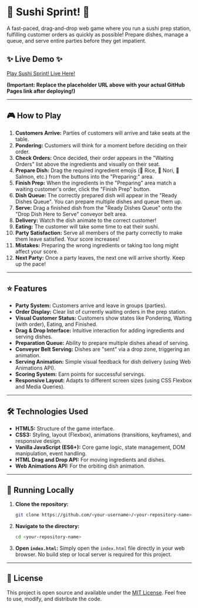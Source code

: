 # 🍣 Sushi Sprint! 🍣

A fast-paced, drag-and-drop web game where you run a sushi prep station, fulfilling customer orders as quickly as possible! Prepare dishes, manage a queue, and serve entire parties before they get impatient.

## ✨ Live Demo ✨

[Play Sushi Sprint! Live Here!](https://anthonyn5600.github.io/sushi-restaurant/)

**(Important: Replace the placeholder URL above with your actual GitHub Pages link after deploying!)**

---

## 🎮 How to Play

1.  **Customers Arrive:** Parties of customers will arrive and take seats at the table.
2.  **Pondering:** Customers will think for a moment before deciding on their order.
3.  **Check Orders:** Once decided, their order appears in the "Waiting Orders" list above the ingredients and visually on their seat.
4.  **Prepare Dish:** Drag the required ingredient emojis (🍚 Rice, 📗 Nori, 🍣 Salmon, etc.) from the buttons into the "Preparing:" area.
5.  **Finish Prep:** When the ingredients in the "Preparing" area match a waiting customer's order, click the "Finish Prep" button.
6.  **Dish Queue:** The correctly prepared dish will appear in the "Ready Dishes Queue". You can prepare multiple dishes and queue them up.
7.  **Serve:** Drag a finished dish from the "Ready Dishes Queue" onto the "Drop Dish Here to Serve" conveyor belt area.
8.  **Delivery:** Watch the dish animate to the correct customer!
9.  **Eating:** The customer will take some time to eat their sushi.
10. **Party Satisfaction:** Serve all members of the party correctly to make them leave satisfied. Your score increases!
11. **Mistakes:** Preparing the wrong ingredients or taking too long might affect your score.
12. **Next Party:** Once a party leaves, the next one will arrive shortly. Keep up the pace!

---

## ⭐ Features

*   **Party System:** Customers arrive and leave in groups (parties).
*   **Order Display:** Clear list of currently waiting orders in the prep station.
*   **Visual Customer Status:** Customers show states like Pondering, Waiting (with order), Eating, and Finished.
*   **Drag & Drop Interface:** Intuitive interaction for adding ingredients and serving dishes.
*   **Preparation Queue:** Ability to prepare multiple dishes ahead of serving.
*   **Conveyor Belt Serving:** Dishes are "sent" via a drop zone, triggering an animation.
*   **Serving Animation:** Simple visual feedback for dish delivery (using Web Animations API).
*   **Scoring System:** Earn points for successful servings.
*   **Responsive Layout:** Adapts to different screen sizes (using CSS Flexbox and Media Queries).

---

## 🛠️ Technologies Used

*   **HTML5:** Structure of the game interface.
*   **CSS3:** Styling, layout (Flexbox), animations (transitions, keyframes), and responsive design.
*   **Vanilla JavaScript (ES6+):** Core game logic, state management, DOM manipulation, event handling.
*   **HTML Drag and Drop API:** For moving ingredients and dishes.
*   **Web Animations API:** For the orbiting dish animation.

---

## 🚀 Running Locally

1.  **Clone the repository:**
    ```bash
    git clone https://github.com/<your-username>/<your-repository-name>.git
    ```
2.  **Navigate to the directory:**
    ```bash
    cd <your-repository-name>
    ```
3.  **Open `index.html`:** Simply open the `index.html` file directly in your web browser. No build step or local server is required for this project.

---

## 📄 License

This project is open source and available under the [MIT License](https://opensource.org/licenses/MIT). Feel free to use, modify, and distribute the code.